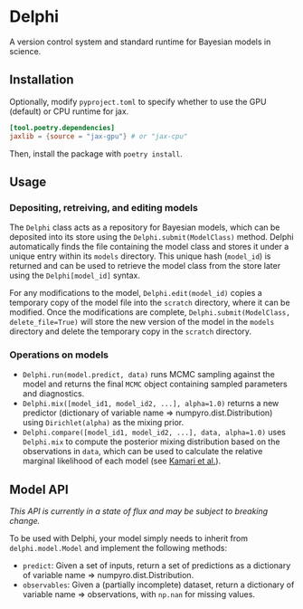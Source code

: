# Delphi
A version control system and standard runtime for Bayesian models in science.

## Installation
Optionally, modify `pyproject.toml` to specify whether to use the GPU (default) or CPU runtime for jax.

```toml
[tool.poetry.dependencies]
jaxlib = {source = "jax-gpu"} # or "jax-cpu"
```

Then, install the package with `poetry install`.

## Usage
### Depositing, retreiving, and editing models
The `Delphi` class acts as a repository for Bayesian models, which can be deposited into its store using the `Delphi.submit(ModelClass)` method. Delphi automatically finds the file containing the model class and stores it under a unique entry within its `models` directory. This unique hash (`model_id`) is returned and can be used to retrieve the model class from the store later using the `Delphi[model_id]` syntax.

For any modifications to the model, `Delphi.edit(model_id)` copies a temporary copy of the model file into the `scratch` directory, where it can be modified. Once the modifications are complete, `Delphi.submit(ModelClass, delete_file=True)` will store the new version of the model in the `models` directory and delete the temporary copy in the `scratch` directory.

### Operations on models
* `Delphi.run(model.predict, data)` runs MCMC sampling against the model and returns the final `MCMC` object containing sampled parameters and diagnostics.
* `Delphi.mix([model_id1, model_id2, ...], alpha=1.0)` returns a new predictor (dictionary of variable name => numpyro.dist.Distribution) using `Dirichlet(alpha)` as the mixing prior.
* `Delphi.compare([model_id1, model_id2, ...], data, alpha=1.0)` uses `Delphi.mix` to compute the posterior mixing distribution based on the observations in `data`, which can be used to calculate the relative marginal likelihood of each model (see [Kamari et al.][kamary2022]).

## Model API
*This API is currently in a state of flux and may be subject to breaking change.*

To be used with Delphi, your model simply needs to inherit from `delphi.model.Model` and implement the following methods:

* `predict`: Given a set of inputs, return a set of predictions as a dictionary of variable name => numpyro.dist.Distribution.
* `observables`: Given a (partially incomplete) dataset, return a dictionary of variable name => observations, with `np.nan` for missing values.

[kamary2022]: http://arxiv.org/abs/1412.2044